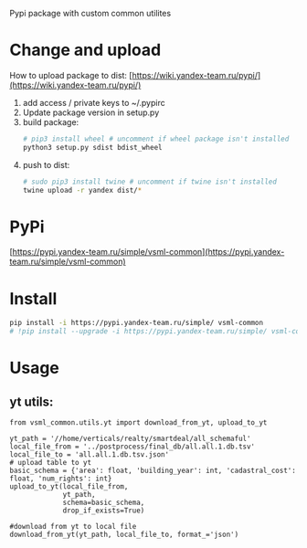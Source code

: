 Pypi package with custom common utilites

# Change and upload
How to upload package to dist: [https://wiki.yandex-team.ru/pypi/](https://wiki.yandex-team.ru/pypi/)
1. add access / private keys to ~/.pypirc
2. Update package version in setup.py
3. build package:
    ```bash
    # pip3 install wheel # uncomment if wheel package isn't installed
    python3 setup.py sdist bdist_wheel
    ```
4. push to dist:
    ```bash
   # sudo pip3 install twine # uncomment if twine isn't installed
   twine upload -r yandex dist/*
    ```

# PyPi
[https://pypi.yandex-team.ru/simple/vsml-common](https://pypi.yandex-team.ru/simple/vsml-common)
  
# Install
```bash
pip install -i https://pypi.yandex-team.ru/simple/ vsml-common
# !pip install --upgrade -i https://pypi.yandex-team.ru/simple/ vsml-common 
```

# Usage

## yt utils:
```(python)
from vsml_common.utils.yt import download_from_yt, upload_to_yt

yt_path = '//home/verticals/realty/smartdeal/all_schemaful'
local_file_from = '../postprocess/final_db/all.all.1.db.tsv'
local_file_to = 'all.all.1.db.tsv.json'
# upload table to yt
basic_schema = {'area': float, 'building_year': int, 'cadastral_cost': float, 'num_rights': int}
upload_to_yt(local_file_from, 
             yt_path, 
             schema=basic_schema, 
             drop_if_exists=True)

#download from yt to local file
download_from_yt(yt_path, local_file_to, format_='json')
```